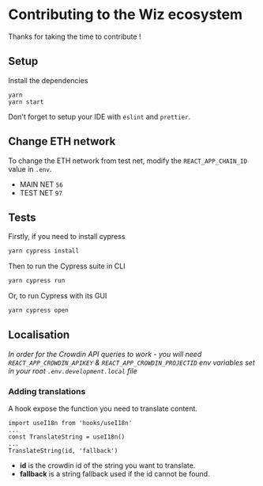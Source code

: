 # Contributing to the Wiz ecosystem

Thanks for taking the time to contribute !

## Setup

Install the dependencies

```shell
yarn
yarn start
```

Don't forget to setup your IDE with `eslint` and `prettier`.

## Change ETH network

To change the ETH network from test net, modify the `REACT_APP_CHAIN_ID` value in `.env`.

- MAIN NET `56`
- TEST NET `97`

## Tests

Firstly, if you need to install cypress

```js
yarn cypress install
```

Then to run the Cypress suite in CLI

```js
yarn cypress run
```

Or, to run Cypress with its GUI

```js
yarn cypress open
```

## Localisation

_In order for the Crowdin API queries to work - you will need `REACT_APP_CROWDIN_APIKEY` & `REACT_APP_CROWDIN_PROJECTID` env variables set in your root `.env.development.local` file_

### Adding translations

A hook expose the function you need to translate content.

```
import useI18n from 'hooks/useI18n'
...
const TranslateString = useI18n()
...
TranslateString(id, 'fallback')
```

- **id** is the crowdin id of the string you want to translate.
- **fallback** is a string fallback used if the id cannot be found.

